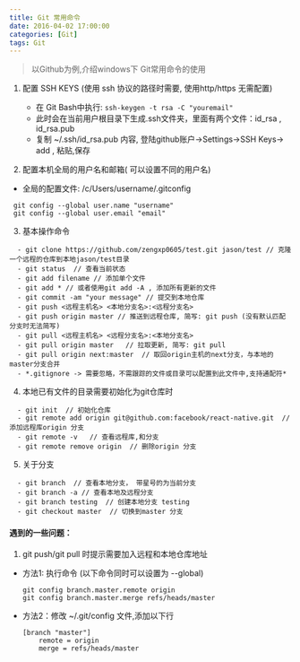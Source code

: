 ```yaml
---
title: Git 常用命令
date: 2016-04-02 17:00:00
categories: [Git]
tags: Git
---
```


> 以Github为例,介绍windows下 Git常用命令的使用

1. 配置 SSH KEYS  (使用 ssh 协议的路径时需要, 使用http/https 无需配置)
   - 在 Git Bash中执行:  ` ssh-keygen -t rsa -C "youremail" `   
   - 此时会在当前用户根目录下生成.ssh文件夹，里面有两个文件：id_rsa , id_rsa.pub  
   - 复制 ~/.ssh/id_rsa.pub 内容, 登陆github账户->Settings->SSH Keys-> add , 粘贴,保存

2. 配置本机全局的用户名和邮箱( 可以设置不同的用户名)  
  - 全局的配置文件: /c/Users/username/.gitconfig
 
 ```
  git config --global user.name "username"
  git config --global user.email "email"
```

3. 基本操作命令
```
  - git clone https://github.com/zengxp0605/test.git jason/test // 克隆一个远程的仓库到本地jason/test目录
  - git status  // 查看当前状态
  - git add filename // 添加单个文件
  - git add * // 或者使用git add -A , 添加所有更新的文件
  - git commit -am "your message" // 提交到本地仓库
  - git push <远程主机名> <本地分支名>:<远程分支名>
  - git push origin master // 推送到远程仓库, 简写: git push (没有默认匹配分支时无法简写)
  - git pull <远程主机名> <远程分支名>:<本地分支名>
  - git pull origin master   // 拉取更新, 简写: git pull 
  - git pull origin next:master  // 取回origin主机的next分支，与本地的master分支合并
  - *.gitignore -> 需要忽略，不需跟踪的文件或目录可以配置到此文件中,支持通配符*
```

4. 本地已有文件的目录需要初始化为git仓库时
```
  - git init  // 初始化仓库
  - git remote add origin git@github.com:facebook/react-native.git  // 添加远程库origin 分支 
  - git remote -v   // 查看远程库,和分支
  - git remote remove origin  // 删除origin 分支
```

5. 关于分支
```
  - git branch  // 查看本地分支， 带星号的为当前分支
  - git branch -a // 查看本地及远程分支
  - git branch testing  // 创建本地分支 testing 
  - git checkout master  // 切换到master 分支
```

#### 遇到的一些问题：
1. git push/git pull 时提示需要加入远程和本地仓库地址
  - 方法1: 执行命令 (以下命令同时可以设置为 --global)
    
    ```
    git config branch.master.remote origin
    git config branch.master.merge refs/heads/master
    ```

  - 方法2：修改 ~/.git/config 文件,添加以下行
    
    ```
    [branch "master"]
        remote = origin
        merge = refs/heads/master
    ```
